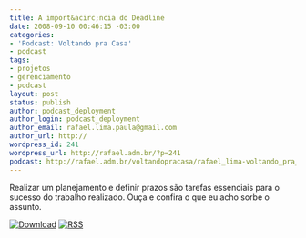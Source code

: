 ```yaml
---
title: A import&acirc;ncia do Deadline
date: 2008-09-10 00:46:15 -03:00
categories:
- 'Podcast: Voltando pra Casa'
- podcast
tags:
- projetos
- gerenciamento
- podcast
layout: post
status: publish
author: podcast_deployment
author_login: podcast_deployment
author_email: rafael.lima.paula@gmail.com
author_url: http://
wordpress_id: 241
wordpress_url: http://rafael.adm.br/?p=241
podcast: http://rafael.adm.br/voltandopracasa/rafael_lima-voltando_pra_casa-0016.mp3
---
```


Realizar um planejamento e definir prazos s&atilde;o tarefas essenciais para o sucesso do trabalho realizado. Ou&ccedil;a e confira o que eu acho sorbe o assunto.

<a class="noborder" href="http://rafael.adm.br/voltandopracasa/rafael_lima-voltando_pra_casa-0016.mp3" title="Download"><img src="http://rafael.adm.br/wp-content/themes/rafael_lima-rockinblue/images/download_green.gif" border="0" alt="Download" /></a> <a class="noborder" href="http://feeds.feedburner.com/rafael_lima_podcast" title="RSS"><img src="http://rafael.adm.br/wp-content/themes/rafael_lima-rockinblue/images/icn-feed-16x16.png" border="0" alt="RSS" /></a>


